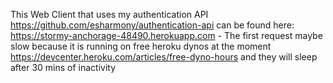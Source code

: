 This Web Client that uses my authentication API https://github.com/esharmony/authentication-api can be found here: https://stormy-anchorage-48490.herokuapp.com - 
The first request maybe slow because it is running on free heroku dynos at the moment 
https://devcenter.heroku.com/articles/free-dyno-hours and they will sleep after 30 mins of inactivity
